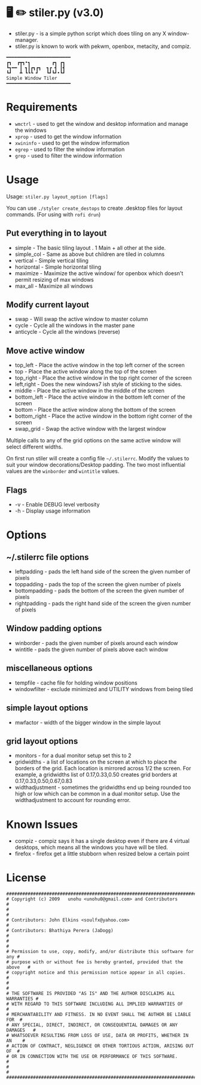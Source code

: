 # 🖥️ ✏️ stiler.py (v3.0)

* stiler.py - is a simple python script which does tiling on any X window-manager.
* stiler.py is known to work with pekwm, openbox, metacity, and compiz.

```
━━━━━━━━━━━━━━━━━━━━━━━━
┏┓  ┏┳┓•┓        ┏┓ ┏┓
┗┓━━ ┃ ┓┃┏┓┏┓  ┓┏ ┫ ┃┫
┗┛   ┻ ┗┗┗ ┛   ┗┛┗┛•┗┛
Simple Window Tiler
━━━━━━━━━━━━━━━━━━━━━━━━
```

# Requirements

* `wmctrl`          - used to get the window and desktop information and manage the windows
* `xprop`           - used to get the window information
* `xwininfo`        - used to get the window information
* `egrep`           - used to filter the window information
* `grep`            - used to filter the window information

# Usage

Usage: `stiler.py layout_option [flags]`

You can use `./styler create_destops` to create .desktop files for layout commands. (For using with `rofi drun`)

## Put everything in to layout

* simple - The basic tiling layout . 1 Main + all other at the side.
* simple_col - Same as above but children are tiled in columns
* vertical - Simple vertical tiling
* horizontal - Simple horizontal tiling
* maximize - Maximize the active window/ for openbox which doesn't permit resizing of max windows
* max_all - Maximize all windows

## Modify current layout

* swap - Will swap the active window to master column
* cycle - Cycle all the windows in the master pane
* anticycle - Cycle all the windows (reverse)

## Move active window

* top_left - Place the active window in the top left corner of the screen
* top - Place the active window along the top of the screen
* top_right - Place the active window in the top right corner of the screen
* left,right - Does the new windows7 ish style of sticking to the sides.
* middle - Place the active window in the middle of the screen
* bottom_left - Place the active window in the bottom left corner of the screen
* bottom - Place the active window along the bottom of the screen
* bottom_right - Place the active window in the bottom right corner of the screen
* swap_grid - Swap the active window with the largest window

Multiple calls to any of the grid options on the same active window will select different widths.

On first run stiler will create a config file `~/.stilerrc`.
Modify the values to suit your window decorations/Desktop padding.
The two most influential values are the `winborder` and `wintitle` values.

## Flags

* -v - Enable DEBUG level verbosity
* -h - Display usage information

# Options

## ~/.stilerrc file options

* leftpadding - pads the left hand side of the screen the given number of pixels
* toppadding - pads the top of the screen the given number of pixels
* bottompadding - pads the bottom of the screen the given number of pixels
* rightpadding - pads the right hand side of the screen the given number of pixels

## Window padding options

* winborder - pads the given number of pixels around each window
* wintitle - pads the given number of pixels above each window

## miscellaneous options

* tempfile - cache file for holding window positions
* windowfilter - exclude minimized and UTILITY windows from being tiled

## simple layout options

* mwfactor - width of the bigger window in the simple layout

## grid layout options

* monitors - for a dual monitor setup set this to 2
* gridwidths - a list of locations on the screen at which to place the borders of the grid. Each location is mirrored
  across 1/2 the screen. For example, a gridwidths list of 0.17,0.33,0.50 creates grid borders at
  0.17,0.33,0.50,0.67,0.83
* widthadjustment - sometimes the gridwidths end up being rounded too high or low which can be common in a dual monitor
  setup. Use the widthadjustment to account for rounding error.

# Known Issues

* compiz - compiz says it has a single desktop even if there are 4 virtual desktops, which means all the windows you
  have will be tiled.
* firefox - firefox get a little stubborn when resized below a certain point

# License

    ############################################################################
    # Copyright (c) 2009   unohu <unohu0@gmail.com> and Contributors           #
    #                                                                          #
    # Contributors: John Elkins <soulfx@yahoo.com>                             #
    # Contributors: Bhathiya Perera (JaDogg)                                   #
    #                                                                          #
    # Permission to use, copy, modify, and/or distribute this software for any #
    # purpose with or without fee is hereby granted, provided that the above   #
    # copyright notice and this permission notice appear in all copies.        #
    #                                                                          #
    # THE SOFTWARE IS PROVIDED "AS IS" AND THE AUTHOR DISCLAIMS ALL WARRANTIES #
    # WITH REGARD TO THIS SOFTWARE INCLUDING ALL IMPLIED WARRANTIES OF         #
    # MERCHANTABILITY AND FITNESS. IN NO EVENT SHALL THE AUTHOR BE LIABLE FOR  #
    # ANY SPECIAL, DIRECT, INDIRECT, OR CONSEQUENTIAL DAMAGES OR ANY DAMAGES   #
    # WHATSOEVER RESULTING FROM LOSS OF USE, DATA OR PROFITS, WHETHER IN AN    #
    # ACTION OF CONTRACT, NEGLIGENCE OR OTHER TORTIOUS ACTION, ARISING OUT OF  #
    # OR IN CONNECTION WITH THE USE OR PERFORMANCE OF THIS SOFTWARE.           #
    #                                                                          #
    ############################################################################
